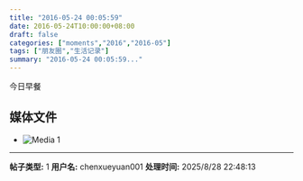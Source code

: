 ```yaml
---
title: "2016-05-24 00:05:59"
date: 2016-05-24T10:00:00+08:00
draft: false
categories: ["moments","2016","2016-05"]
tags: ["朋友圈","生活记录"]
summary: "2016-05-24 00:05:59..."
---
```


今日早餐

## 媒体文件

- ![Media 1](/Moments/photos/2016-05-24/201605240005590.jpg)

---

**帖子类型:** 1
**用户名:** chenxueyuan001
**处理时间:** 2025/8/28 22:48:13